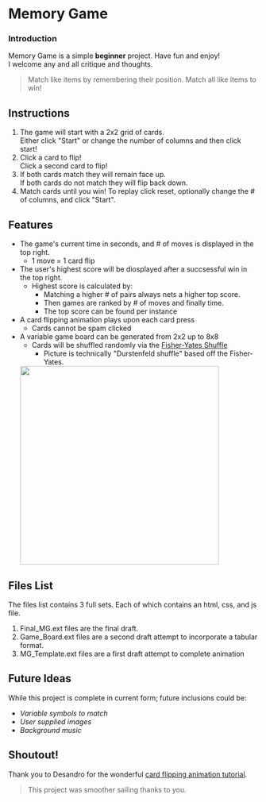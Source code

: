 # Memory Game
### Introduction
Memory Game is a simple **beginner** project. Have fun and enjoy!  
I welcome any and all critique and thoughts.   
>Match like items by remembering their position. Match all like items to win!  

## Instructions
1. The game will start with a 2x2 grid of cards.  
   Either click "Start" or change the number of columns and then click start!
2. Click a card to flip!  
   Click a second card to flip!
3. If both cards match they will remain face up.  
   If both cards do not match they will flip back down.
4. Match cards until you win!
   To replay click reset, optionally change the # of columns, and click "Start".
## Features
* The game's current time in seconds, and # of moves is displayed in the top right.
  * 1 move = 1 card flip
* The user's highest score will be diosplayed  after a succsessful win in the top right.
  * Highest score is calculated by:
    * Matching a higher # of pairs always nets a higher top score.  
    * Then games are ranked by # of moves and finally time.  
    * The top score can be found per instance  
* A card flipping animation plays upon each card press
  * Cards cannot be spam clicked
* A variable game board can be generated from 2x2 up to 8x8
  * Cards will be shuffled randomly via the [Fisher-Yates Shuffle](https://en.wikipedia.org/wiki/Fisher–Yates_shuffle) 
    * Picture is technically "Durstenfeld shuffle" based off the Fisher-Yates.
  <img src="https://upload.wikimedia.org/wikipedia/commons/5/5b/Durstenfeld_shuffle.svg" style="width:400px">
## Files List
The files list contains 3 full sets. Each of which contains an html, css, and js file.
1. Final_MG.ext files are the final draft.
2. Game_Board.ext files are a second draft attempt to incorporate a tabular format.
3. MG_Template.ext files are a first draft attempt to complete animation 
## Future Ideas
While this project is complete in current form; future inclusions could be:
* _Variable symbols to match_
* _User supplied images_
* _Background music_
## Shoutout!
Thank you to Desandro for the wonderful [card flipping animation tutorial](https://3dtransforms.desandro.com/card-flip).  
>This project was smoother sailing thanks to you.
